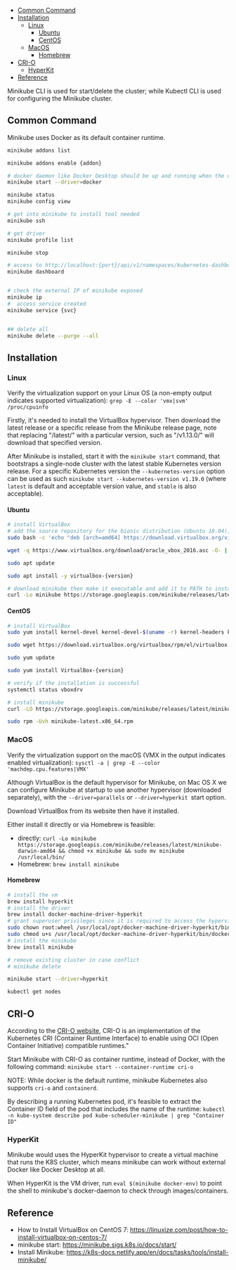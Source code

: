 
- [Common Command](#common-command)
- [Installation](#installation)
  - [Linux](#linux)
    - [Ubuntu](#ubuntu)
    - [CentOS](#centos)
  - [MacOS](#macos)
    - [Homebrew](#homebrew)
- [CRI-O](#cri-o)
  - [HyperKit](#hyperkit)
- [Reference](#reference)


Minikube CLI is used for start/delete the cluster; while Kubectl CLI is used for configuring the Minikube cluster.

## Common Command
Minikube uses Docker as its default container runtime.

```sh
minikube addons list

minikube addons enable {addon}

# docker daemon like Docker Desktop should be up and running when the driver is docker
minikube start --driver=docker

minikube status
minikube config view

# get into minikube to install tool needed
minikube ssh

# get driver
minikube profile list

minikube stop

# access to http://localhost:{port}/api/v1/namespaces/kubernetes-dashboard/services/https:kubernetes-dashboard:/proxy/
minikube dashboard


# check the external IP of minikube exposed
minikube ip
#  access service created
minikube service {svc}


## delete all
minikube delete --purge --all
```



## Installation
### Linux
Verify the virtualization support on your Linux OS (a non-empty output indicates supported virtualization):
`grep -E --color 'vmx|svm' /proc/cpuinfo`

Firstly, it's needed to install the VirtualBox hypervisor.
Then download the latest release or a specific release from the Minikube release page, note that replacing "/latest/" with a particular version, such as "/v1.13.0/" will download that specified version.

After Minikube is installed, start it with the `minikube start` command, that bootstraps a single-node cluster with the latest stable Kubernetes version release.
For a specific Kubernetes version the `--kubernetes-version` option can be used as such `minikube start --kubernetes-version v1.19.0` (where `latest` is default and acceptable version value, and `stable` is also acceptable).

#### Ubuntu
```sh
# install VirtualBox
# add the source repository for the bionic distribution (Ubuntu 18.04), download and register the public key, update and install
sudo bash -c 'echo "deb [arch=amd64] https://download.virtualbox.org/virtualbox/debian bionic contrib" >> /etc/apt/sources.list'

wget -q https://www.virtualbox.org/download/oracle_vbox_2016.asc -O- | sudo apt-key add -

sudo apt update

sudo apt install -y virtualbox-{version}

# download minikube then make it executable and add it to PATH to install
curl -Lo minikube https://storage.googleapis.com/minikube/releases/latest/minikube-linux-amd64 && chmod +x minikube && sudo mv minikube /usr/local/bin/
```

#### CentOS
```sh
# install VirtualBox
sudo yum install kernel-devel kernel-devel-$(uname -r) kernel-headers kernel-headers-$(uname -r) make patch gcc

sudo wget https://download.virtualbox.org/virtualbox/rpm/el/virtualbox.repo -P /etc/yum.repos.d

sudo yum update

sudo yum install VirtualBox-{version}

# verify if the installation is successful
systemctl status vboxdrv

# install minikube
curl -LO https://storage.googleapis.com/minikube/releases/latest/minikube-latest.x86_64.rpm

sudo rpm -Uvh minikube-latest.x86_64.rpm
```


### MacOS
Verify the virtualization support on the macOS (VMX in the output indicates enabled virtualization):
`sysctl -a | grep -E --color 'machdep.cpu.features|VMX'`

Although VirtualBox is the default hypervisor for Minikube, on Mac OS X we can configure Minikube at startup to use another hypervisor (downloaded separately), with the `--driver=parallels` or `--driver=hyperkit `start option.

Download VirtualBox from its website then have it installed.

Either install it directly or via Homebrew is feasible:
- directly: `curl -Lo minikube https://storage.googleapis.com/minikube/releases/latest/minikube-darwin-amd64 && chmod +x minikube && sudo mv minikube /usr/local/bin/`
- Homebrew: `brew install minikube`

#### Homebrew
```sh
# install the vm
brew install hyperkit
# install the driver
brew install docker-machine-driver-hyperkit
# grant superuser privileges since it is required to access the hypervisor
sudo chown root:wheel /usr/local/opt/docker-machine-driver-hyperkit/bin/docker-machine-driver-hyperkit
sudo chmod u+s /usr/local/opt/docker-machine-driver-hyperkit/bin/docker-machine-driver-hyperkit
# install the minikube
brew install minikube

# remove existing cluster in case conflict
# minikube delete

minikube start --driver=hyperkit

kubectl get nodes
```



## CRI-O
According to the [CRI-O website](https://cri-o.io/), CRI-O is an implementation of the Kubernetes CRI (Container Runtime Interface) to enable using OCI (Open Container Initiative) compatible runtimes."

Start Minikube with CRI-O as container runtime, instead of Docker, with the following command:
`minikube start --container-runtime cri-o`

NOTE: While docker is the default runtime, minikube Kubernetes also supports `cri-o` and `containerd`.

By describing a running Kubernetes pod, it's feasible to extract the Container ID field of the pod that includes the name of the runtime:
`kubectl -n kube-system describe pod kube-scheduler-minikube | grep "Container ID"`

### HyperKit
Minikube would uses the HyperKit hypervisor to create a virtual machine that runs the K8S cluster,
which means minikube can work without external Docker like Docker Desktop at all.

When HyperKit is the VM driver, run `eval $(minikube docker-env)` to point the shell to minikube's
docker-daemon to check through images/containers.


## Reference
- How to Install VirtualBox on CentOS 7: https://linuxize.com/post/how-to-install-virtualbox-on-centos-7/
- minikube start: https://minikube.sigs.k8s.io/docs/start/
- Install Minikube: https://k8s-docs.netlify.app/en/docs/tasks/tools/install-minikube/
